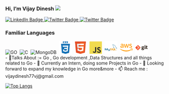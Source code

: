   <h3> Hi, I’m Vijay Dinesh  <img src="https://media.giphy.com/media/du3J3cXyzhj75IOgvA/giphy.gif" width="30"/> </h3> 
    <div id="badges"> 
        <a href="https://www.linkedin.com/in/logintovj/">
          <img src="https://img.shields.io/badge/LinkedIn-blue?style=for-the-badge&logo=linkedin&logoColor=white" alt="LinkedIn Badge"/>
  </a>
        <a href="https://www.instagram.com/vj_vi.jay_/">
          <img src="https://img.shields.io/badge/Instagram-E4405F?style=for-the-badge&logo=instagram&logoColor=white" alt="Twitter Badge"/>
  </a> 
        <a href="https://twitter.com/vjvijay77">
          <img src="https://img.shields.io/badge/Twitter-blue?style=for-the-badge&logo=twitter&logoColor=white" alt="Twitter Badge"/>
  </a> 
      </div>
        <h3> Familiar Languages </h3>
      <div>
        <img src="https://seekicon.com/free-icon-download/golang_1.svg"  title="CSS3" alt="GO" width="40" height="40"/>&nbsp;
        <img src="https://img.icons8.com/color/480/c-programming.png"  title="CSS3" alt="C" width="40" height="40"/>&nbsp;
        <img src="https://www.svgrepo.com/show/331488/mongodb.svg"  title="CSS3" alt="MongoDB" width="40" height="40"/>&nbsp;
        <img src="https://github.com/devicons/devicon/blob/master/icons/css3/css3-plain-wordmark.svg"  title="CSS3" alt="CSS" width="40" height="40"/>&nbsp;
        <img src="https://github.com/devicons/devicon/blob/master/icons/html5/html5-original.svg" title="HTML5" alt="HTML" width="40" height="40"/>&nbsp;
        <img src="https://github.com/devicons/devicon/blob/master/icons/javascript/javascript-original.svg" title="JavaScript" alt="JavaScript" width="40" height="40"/>&nbsp;
        <img src="https://github.com/devicons/devicon/blob/master/icons/mysql/mysql-original-wordmark.svg" title="MySQL"  alt="MySQL" width="40" height="40"/>&nbsp;
        <img src="https://github.com/devicons/devicon/blob/master/icons/amazonwebservices/amazonwebservices-plain-wordmark.svg" title="AWS" alt="AWS" width="40" height="40"/>&nbsp;
        <img src="https://github.com/devicons/devicon/blob/master/icons/git/git-original-wordmark.svg" title="Git" **alt="Git" width="40" height="40"/>
      </div>
- 👀Talks About := Go , Go development ,Data Structures and all things related to Go
- 🌱 Currently an Intern, doing some Projects in Go
- 💞️ Looking forward to expand my knowledge in Go more&more
- 📫 Reach me : vijaydinesh77vj@gmail.com

[![Top Langs](https://github-readme-stats.vercel.app/api/top-langs/?username=your-github-username&layout=compact&theme=vision-friendly-dark)](https://github.com/anuraghazra/github-readme-stats)

<!---
VJ-Vijay77/VJ-Vijay77 is a ✨ special ✨ repository because its `README.md` (this file) appears on your GitHub profile.
You can click the Preview link to take a look at your changes.
--->
